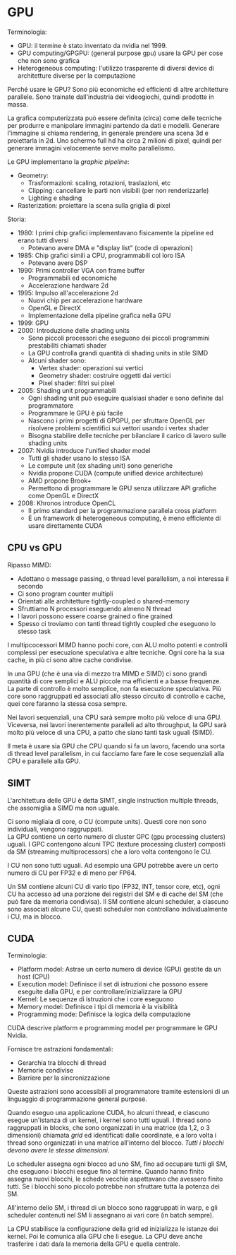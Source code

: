 # GPU

Terminologia:
* GPU: il termine è stato inventato da nvidia nel 1999.
* GPU computing/GPGPU: (general purpose gpu) usare la GPU per cose che non sono grafica
* Heterogeneous computing: l'utilizzo trasparente di diversi device di architetture diverse per la computazione

Perché usare le GPU? Sono più economiche ed efficienti di altre architetture parallele. Sono trainate dall'industria dei videogiochi, quindi prodotte in massa.

La grafica computerizzata può essere definita (circa) come delle tecniche per produrre e manipolare immagini partendo da dati e modelli.
Generare l'immagine si chiama rendering, in generale prendere una scena 3d e proiettarla in 2d. Uno schermo full hd ha circa 2 milioni di pixel, quindi per generare immagini velocemente serve molto parallelismo.

Le GPU implementano la *graphic pipeline*:
* Geometry:
  * Trasformazioni: scaling, rotazioni, traslazioni, etc
  * Clipping: cancellare le parti non visibili (per non renderizzarle)
  * Lighting e shading
* Rasterization: proiettare la scena sulla griglia di pixel

Storia:
* 1980: I primi chip grafici implementavano fisicamente la pipeline ed erano tutti diversi
  * Potevano avere DMA e "display list" (code di operazioni)
* 1985: Chip grafici simili a CPU, programmabili col loro ISA
  * Potevano avere DSP
* 1990: Primi controller VGA con frame buffer
  * Programmabili ed economiche
  * Accelerazione hardware 2d
* 1995: Impulso all'accelerazione 2d
  * Nuovi chip per accelerazione hardware
  * OpenGL e DirectX
  * Implementazione della pipeline grafica nella GPU
* 1999: GPU
* 2000: Introduzione delle shading units
  * Sono piccoli processori che eseguono dei piccoli programmini prestabiliti chiamati shader
  * La GPU controlla grandi quantità di shading units in stile SIMD
  * Alcuni shader sono:
    * Vertex shader: operazioni sui vertici
    * Geometry shader: costruire oggetti dai vertici
    * Pixel shader: filtri sui pixel
* 2005: Shading unit programmabili
  * Ogni shading unit può eseguire qualsiasi shader e sono definite dal programmatore
  * Programmare le GPU è più facile
  * Nascono i primi progetti di GPGPU, per sfruttare OpenGL per risolvere problemi scientifici sui vettori usando i vertex shader
  * Bisogna stabilire delle tecniche per bilanciare il carico di lavoro sulle shading units
* 2007: Nvidia introduce l'unified shader model
  * Tutti gli shader usano lo stesso ISA
  * Le compute unit (ex shading unit) sono generiche
  * Nvidia propone CUDA (compute unified device architecture)
  * AMD propone Brook+
  * Permettono di programmare le GPU senza utilizzare API grafiche come OpenGL e DirectX
* 2008: Khronos introduce OpenCL
  * Il primo standard per la programmazione parallela cross platform
  * È un framework di heterogeneous computing, è meno efficiente di usare direttamente CUDA

## CPU vs GPU

Ripasso MIMD:
* Adottano o message passing, o thread level parallelism, a noi interessa il secondo
* Ci sono program counter multipli
* Orientati alle architetture tightly-coupled o shared-memory
* Sfruttiamo N processori eseguendo almeno N thread
* I lavori possono essere coarse grained o fine grained
* Spesso ci troviamo con tanti thread tightly coupled che eseguono lo stesso task

I multipcocessori MIMD hanno pochi core, con ALU molto potenti e controlli complessi per esecuzione speculativa e altre tecniche. Ogni core ha la sua cache, in più ci sono altre cache condivise.

In una GPU (che è una via di mezzo tra MIMD e SIMD) ci sono grandi quantità di core semplici e ALU piccole ma efficienti e a basse frequenze.
La parte di controllo è molto semplice, non fa esecuzione speculativa.
Più core sono raggruppati ed associati allo stesso circuito di controllo e cache, quei core faranno la stessa cosa sempre. 

Nei lavori sequenziali, una CPU sarà sempre molto più veloce di una GPU. Viceversa, nei lavori inerentemente paralleli ad alto throughput, la GPU sarà molto più veloce di una CPU, a patto che siano tanti task uguali (SIMD).

Il meta è usare sia GPU che CPU quando si fa un lavoro, facendo una sorta di thread level parallelism, in cui facciamo fare fare le cose sequenziali alla CPU e parallele alla GPU.

## SIMT

L'architettura delle GPU è detta SIMT, single instruction multiple threads, che assomiglia a SIMD ma non uguale.

Ci sono migliaia di core, o CU (compute units). Questi core non sono individuali, vengono raggruppati.\
La GPU contiene un certo numero di cluster GPC (gpu processing clusters) uguali. I GPC contengono alcuni TPC (texture processing cluster) composti da SM (streaming multiprocessors) che a loro volta contengono le CU.

I CU non sono tutti uguali. Ad esempio una GPU potrebbe avere un certo numero di CU per FP32 e di meno per FP64.

Un SM contiene alcuni CU di vario tipo (FP32, INT, tensor core, etc), ogni CU ha accesso ad una porzione dei registri del SM e di cache del SM (che può fare da memoria condivisa). Il SM contiene alcuni scheduler, a ciascuno sono associati alcune CU, questi scheduler non controllano individualmente i CU, ma in blocco.

## CUDA

Terminologia:
* Platform model: Astrae un certo numero di device (GPU) gestite da un host (CPU)
* Execution model: Definisce il set di istruzioni che possono essere eseguite dalla GPU, e per controllare/inizializzare la GPU
* Kernel: Le sequenze di istruzioni che i core eseguono
* Memory model: Definisce i tipi di memoria è la visibilità
* Programming mode: Definisce la logica della computazione

CUDA descrive platform e programming model per programmare le GPU Nvidia.

Fornisce tre astrazioni fondamentali:
* Gerarchia tra blocchi di thread
* Memorie condivise
* Barriere per la sincronizzazione

Queste astrazioni sono accessibili al programmatore tramite estensioni di un linguaggio di programmazione general purpose.

Quando eseguo una applicazione CUDA, ho alcuni thread, e ciascuno esegue un'istanza di un kernel, i kernel sono tutti uguali.
I thread sono raggruppati in blocks, che sono organizzati in una matrice (da 1,2, o 3 dimensioni) chiamata *grid* ed identificati dalle coordinate, e a loro volta i thread sono organizzati in una matrice all'interno del blocco.
*Tutti i blocchi devono avere le stesse dimensioni*.

Lo scheduler assegna ogni blocco ad uno SM, fino ad occupare tutti gli SM, che eseguono i blocchi esegue fino al termine. Quando hanno finito assegna nuovi blocchi, le schede vecchie aspettavano che avessero finito tutti.
Se i blocchi sono piccolo potrebbe non sfruttare tutta la potenza dei SM.

All'interno dello SM, i thread di un blocco sono raggruppati in warp, e gli scheduler contenuti nel SM li assegnano ai vari core (in batch sempre).

La CPU stabilisce la configurazione della grid ed inizializza le istanze dei kernel. Poi le comunica alla GPU che li esegue.
La CPU deve anche trasferire i dati da/a la memoria della GPU e quella centrale.